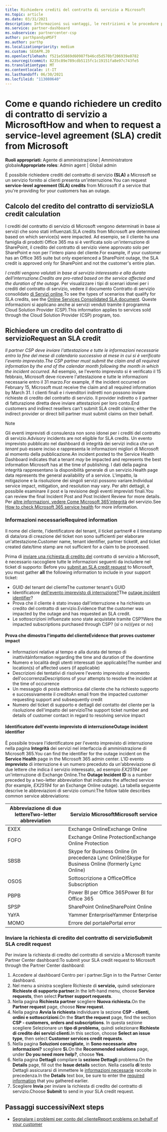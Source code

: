 ```yaml
---
title: Richiedere crediti del contratto di servizio a Microsoft
ms.topic: article
ms.date: 03/31/2021
description: Informazioni sui vantaggi, le restrizioni e le procedure per richiedere un credito del contratto di servizio a Microsoft in caso di interruzione del servizio da parte dei clienti.
ms.service: partner-dashboard
ms.subservice: partnercenter-csp
author: parthpandyaMSFT
ms.author: parthp
ms.localizationpriority: medium
ms.custom: SEOAPR.20
ms.openlocfilehash: f521e55869d60987fb46cd5d570bf206939e0782
ms.sourcegitcommit: 8235c89e789cdb5115fc1c19151fa8e97c743fe5
ms.translationtype: MT
ms.contentlocale: it-IT
ms.lasthandoff: 06/30/2021
ms.locfileid: "113080640"
---
```

# <a name="how-and-when-to-request-a-service-level-agreement-sla-credit-from-microsoft"></a><span data-ttu-id="74742-103">Come e quando richiedere un credito di contratto di servizio a Microsoft</span><span class="sxs-lookup"><span data-stu-id="74742-103">How and when to request a service-level agreement (SLA) credit from Microsoft</span></span>

<span data-ttu-id="74742-104">**Ruoli appropriati:** Agente di amministrazione | Amministratore globale</span><span class="sxs-lookup"><span data-stu-id="74742-104">**Appropriate roles**: Admin agent | Global admin</span></span>

<span data-ttu-id="74742-105">È possibile richiedere crediti del contratto di servizio **(SLA)** a Microsoft se un servizio fornito ai clienti presenta un'interruzione.</span><span class="sxs-lookup"><span data-stu-id="74742-105">You can request **service-level agreement (SLA) credits** from Microsoft if a service that you're providing for your customers has an outage.</span></span>

## <a name="sla-credit-calculation"></a><span data-ttu-id="74742-106">Calcolo del credito del contratto di servizio</span><span class="sxs-lookup"><span data-stu-id="74742-106">SLA credit calculation</span></span>

<span data-ttu-id="74742-107">I crediti del contratto di servizio di Microsoft vengono determinati in base ai servizi che sono stati influenzati.</span><span class="sxs-lookup"><span data-stu-id="74742-107">SLA credits from Microsoft are determined based on which service(s) were impacted.</span></span> <span data-ttu-id="74742-108">Ad esempio, se il cliente ha una famiglia di prodotti Office 365 ma si è verificata solo un'interruzione di SharePoint, il credito del contratto di servizio viene approvato solo per SharePoint e non per l'intero piano del cliente.</span><span class="sxs-lookup"><span data-stu-id="74742-108">For example, if your customer has an Office 365 suite but only experienced a SharePoint outage, the SLA credit is approved only for SharePoint and not the customer's entire plan.</span></span>

<span data-ttu-id="74742-109">*I crediti vengono valutati in base al servizio interessato e alla durata dell'interruzione.*</span><span class="sxs-lookup"><span data-stu-id="74742-109">*Credits are pro-rated based on the service affected and the duration of the outage.*</span></span> <span data-ttu-id="74742-110">Per visualizzare i tipi di scenari idonei per i crediti del contratto di servizio, vedere il documento Contratto di servizio consolidato [di Servizi online](http://www.microsoftvolumelicensing.com/DocumentSearch.aspx?Mode=3&DocumentTypeId=37).</span><span class="sxs-lookup"><span data-stu-id="74742-110">To see the types of scenarios that qualify for SLA credits, see the [Online Services Consolidated SLA document](http://www.microsoftvolumelicensing.com/DocumentSearch.aspx?Mode=3&DocumentTypeId=37).</span></span> <span data-ttu-id="74742-111">Queste informazioni si applicano anche ai servizi venduti tramite il programma Cloud Solution Provider (CSP).</span><span class="sxs-lookup"><span data-stu-id="74742-111">This information applies to services sold through the Cloud Solution Provider (CSP) program, too.</span></span>


## <a name="request-an-sla-credit"></a><span data-ttu-id="74742-112">Richiedere un credito del contratto di servizio</span><span class="sxs-lookup"><span data-stu-id="74742-112">Request an SLA credit</span></span>

<span data-ttu-id="74742-113">*Il partner CSP deve inviare l'attestazione e tutte le informazioni necessarie entro la fine del mese di calendario successivo al mese in cui si è verificato l'evento imprevisto.*</span><span class="sxs-lookup"><span data-stu-id="74742-113">*The CSP partner must submit the claim and all required information by the end of the calendar month following the month in which the incident occurred.*</span></span> <span data-ttu-id="74742-114">Ad esempio, se l'evento imprevisto si è verificato il 15 febbraio, Microsoft deve ricevere l'attestazione e tutte le informazioni necessarie entro il 31 marzo.</span><span class="sxs-lookup"><span data-stu-id="74742-114">For example, if the incident occurred on February 15, Microsoft must receive the claim and all required information by March 31.</span></span> <span data-ttu-id="74742-115">I clienti finali e i rivenditori indiretti non possono inviare richieste di credito del contratto di servizio. Il provider indiretto o il partner di fatturazione diretta deve inviare attestazioni per loro conto.</span><span class="sxs-lookup"><span data-stu-id="74742-115">End customers and indirect resellers can't submit SLA credit claims; either the indirect provider or direct bill partner must submit claims on their behalf.</span></span>

> [!NOTE]
> <span data-ttu-id="74742-116">Gli eventi imprevisti di consulenza non sono idonei per i crediti del contratto di servizio.</span><span class="sxs-lookup"><span data-stu-id="74742-116">Advisory incidents are not eligible for SLA credits.</span></span> <span data-ttu-id="74742-117">Un evento imprevisto pubblicato nel dashboard di integrità dei servizi indica che un *tenant* può essere inciso e rappresenta le informazioni migliori di Microsoft al momento della pubblicazione.</span><span class="sxs-lookup"><span data-stu-id="74742-117">An incident posted to the Service Health Dashboard indicates that a tenant *may* be impacted and represents the best information Microsoft has at the time of publishing.</span></span> <span data-ttu-id="74742-118">I dati della pagina integrità rappresentano la disponibilità generale di un servizio.</span><span class="sxs-lookup"><span data-stu-id="74742-118">Health page data represents the general availability of a service.</span></span> <span data-ttu-id="74742-119">L'impatto, la mitigazione e la risoluzione dei singoli servizi possono variare.</span><span class="sxs-lookup"><span data-stu-id="74742-119">Individual service impact, mitigation, and resolution may vary.</span></span> <span data-ttu-id="74742-120">Per altri dettagli, è possibile esaminare il post e la revisione degli eventi imprevisti finali.</span><span class="sxs-lookup"><span data-stu-id="74742-120">You can review the final Incident Post and Post Incident Review for more details.</span></span> <span data-ttu-id="74742-121">Per [altre informazioni, vedere Come Microsoft 365'integrità](/microsoft-365/enterprise/view-service-health#incidents-and-advisories) del servizio.</span><span class="sxs-lookup"><span data-stu-id="74742-121">See [How to check Microsoft 365 service health](/microsoft-365/enterprise/view-service-health#incidents-and-advisories) for more information.</span></span>

### <a name="required-information"></a><span data-ttu-id="74742-122">Informazioni necessarie</span><span class="sxs-lookup"><span data-stu-id="74742-122">Required information</span></span>

<span data-ttu-id="74742-123">Il nome del cliente, l'identificatore del tenant, il ticket partner# e il timestamp di data/ora di creazione del ticket non sono sufficienti per elaborare un'attestazione.</span><span class="sxs-lookup"><span data-stu-id="74742-123">Customer name, tenant identifier, partner ticket#, and ticket created date/time stamp are not sufficient for a claim to be processed.</span></span>

<span data-ttu-id="74742-124">Prima di [inviare una richiesta di credito del](#submit-sla-credit-request) contratto di servizio a Microsoft, è necessario raccogliere tutte le informazioni seguenti da includere nel ticket di supporto: </span><span class="sxs-lookup"><span data-stu-id="74742-124">Before you [submit an SLA credit request](#submit-sla-credit-request) to Microsoft, you must gather **all** the following information to include in your support ticket:</span></span>

- <span data-ttu-id="74742-125">GUID del tenant del cliente</span><span class="sxs-lookup"><span data-stu-id="74742-125">The customer tenant's GUID</span></span>
- <span data-ttu-id="74742-126">Identificatore [dell'evento imprevisto di interruzione?](#outage-incident-identifier)</span><span class="sxs-lookup"><span data-stu-id="74742-126">The [outage incident identifier](#outage-incident-identifier)?</span></span>
- <span data-ttu-id="74742-127">Prova che il cliente è stato invaso dall'interruzione e ha richiesto un credito del contratto di servizio.</span><span class="sxs-lookup"><span data-stu-id="74742-127">Evidence that the customer was impacted by the outage and has requested an SLA credit.</span></span>
- <span data-ttu-id="74742-128">Le sottoscrizioni influenzate sono state acquistate tramite CSP?</span><span class="sxs-lookup"><span data-stu-id="74742-128">Were the impacted subscriptions purchased through CSP?</span></span> <span data-ttu-id="74742-129">(*sì* o *no*)</span><span class="sxs-lookup"><span data-stu-id="74742-129">(*yes* or *no*)</span></span>

#### <a name="evidence-that-proves-customer-impact"></a><span data-ttu-id="74742-130">Prova che dimostra l'impatto del cliente</span><span class="sxs-lookup"><span data-stu-id="74742-130">Evidence that proves customer impact</span></span>

- <span data-ttu-id="74742-131">Informazioni relative al tempo e alla durata del tempo di inattività</span><span class="sxs-lookup"><span data-stu-id="74742-131">Information regarding the time and duration of the downtime</span></span>
- <span data-ttu-id="74742-132">Numero e località degli utenti interessati (se applicabile)</span><span class="sxs-lookup"><span data-stu-id="74742-132">The number and location(s) of affected users (if applicable)</span></span>
- <span data-ttu-id="74742-133">Descrizioni dei tentativi di risolvere l'evento imprevisto al momento dell'occorrenza</span><span class="sxs-lookup"><span data-stu-id="74742-133">Descriptions of your attempts to resolve the incident at the time of occurrence</span></span>
- <span data-ttu-id="74742-134">Un messaggio di posta elettronica dal cliente che ha richiesto supporto e successivamente il credito</span><span class="sxs-lookup"><span data-stu-id="74742-134">An email from the impacted customer requesting support and subsequently credit</span></span>
- <span data-ttu-id="74742-135">Numero del ticket di supporto e dettagli del contatto del cliente per la risoluzione dell'impatto del servizio</span><span class="sxs-lookup"><span data-stu-id="74742-135">The support ticket number and details of customer contact in regard to resolving service impact</span></span>


#### <a name="outage-incident-identifier"></a><span data-ttu-id="74742-136">Identificatore dell'evento imprevisto di interruzione</span><span class="sxs-lookup"><span data-stu-id="74742-136">Outage incident identifier</span></span>

<span data-ttu-id="74742-137">È possibile trovare l'identificatore per l'evento imprevisto di interruzione nella pagina **Integrità** dei servizi nel interfaccia di amministrazione di Microsoft 365.</span><span class="sxs-lookup"><span data-stu-id="74742-137">You can find the identifier for the outage incident on the **Service Health** page in the Microsoft 365 admin center.</span></span> <span data-ttu-id="74742-138">L'ID evento **imprevisto** di interruzione è un numero preceduto da un'abbreviazione di due lettere che indica il servizio interessato, ad esempio *EX25194* per un'interruzione di Exchange Online.</span><span class="sxs-lookup"><span data-stu-id="74742-138">The **Outage Incident ID** is a number preceded by a two-letter abbreviation that indicates the affected service (for example, *EX25194* for an Exchange Online outage).</span></span> <span data-ttu-id="74742-139">La tabella seguente descrive le abbreviazioni di servizio comuni:</span><span class="sxs-lookup"><span data-stu-id="74742-139">The follow table describes common service abbreviations:</span></span>

| <span data-ttu-id="74742-140">Abbreviazione di due lettere</span><span class="sxs-lookup"><span data-stu-id="74742-140">Two-letter abbreviation</span></span> | <span data-ttu-id="74742-141">Servizio Microsoft</span><span class="sxs-lookup"><span data-stu-id="74742-141">Microsoft service</span></span> |
| ----------------------- | ----------------- |
| <span data-ttu-id="74742-142">EX</span><span class="sxs-lookup"><span data-stu-id="74742-142">EX</span></span> | <span data-ttu-id="74742-143">Exchange Online</span><span class="sxs-lookup"><span data-stu-id="74742-143">Exchange Online</span></span> |
| <span data-ttu-id="74742-144">FO</span><span class="sxs-lookup"><span data-stu-id="74742-144">FO</span></span> | <span data-ttu-id="74742-145">Exchange Online Protection</span><span class="sxs-lookup"><span data-stu-id="74742-145">Exchange Online Protection</span></span> |
| <span data-ttu-id="74742-146">SB</span><span class="sxs-lookup"><span data-stu-id="74742-146">SB</span></span> | <span data-ttu-id="74742-147">Skype for Business Online (in precedenza Lync Online)</span><span class="sxs-lookup"><span data-stu-id="74742-147">Skype for Business Online (formerly Lync Online)</span></span> |
| <span data-ttu-id="74742-148">OS</span><span class="sxs-lookup"><span data-stu-id="74742-148">OS</span></span> | <span data-ttu-id="74742-149">Sottoscrizione a Office</span><span class="sxs-lookup"><span data-stu-id="74742-149">Office Subscription</span></span> |
| <span data-ttu-id="74742-150">PB</span><span class="sxs-lookup"><span data-stu-id="74742-150">PB</span></span> | <span data-ttu-id="74742-151">Power BI per Office 365</span><span class="sxs-lookup"><span data-stu-id="74742-151">Power BI for Office 365</span></span> |
| <span data-ttu-id="74742-152">SP</span><span class="sxs-lookup"><span data-stu-id="74742-152">SP</span></span> | <span data-ttu-id="74742-153">SharePoint Online</span><span class="sxs-lookup"><span data-stu-id="74742-153">SharePoint Online</span></span> |
| <span data-ttu-id="74742-154">Ya</span><span class="sxs-lookup"><span data-stu-id="74742-154">YA</span></span> | <span data-ttu-id="74742-155">Yammer Enterprise</span><span class="sxs-lookup"><span data-stu-id="74742-155">Yammer Enterprise</span></span> |
| <span data-ttu-id="74742-156">MO</span><span class="sxs-lookup"><span data-stu-id="74742-156">MO</span></span> | <span data-ttu-id="74742-157">Errore del portale</span><span class="sxs-lookup"><span data-stu-id="74742-157">Portal error</span></span> |

### <a name="submit-sla-credit-request"></a><span data-ttu-id="74742-158">Inviare la richiesta di credito del contratto di servizio</span><span class="sxs-lookup"><span data-stu-id="74742-158">Submit SLA credit request</span></span>

<span data-ttu-id="74742-159">Per inviare la richiesta di credito del contratto di servizio a Microsoft tramite Partner Center dashboard:</span><span class="sxs-lookup"><span data-stu-id="74742-159">To submit your SLA credit request to Microsoft through the Partner Center dashboard:</span></span>

1. <span data-ttu-id="74742-160">Accedere al dashboard Centro per i partner.</span><span class="sxs-lookup"><span data-stu-id="74742-160">Sign in to the Partner Center dashboard.</span></span>
2. <span data-ttu-id="74742-161">Nel menu a sinistra scegliere Richieste di **servizio,** quindi selezionare **Richieste di supporto partner.**</span><span class="sxs-lookup"><span data-stu-id="74742-161">In the left-hand menu, choose **Service requests**, then select **Partner support requests**.</span></span>
3. <span data-ttu-id="74742-162">Nella pagina **Richiesta partner** scegliere **Nuova richiesta.**</span><span class="sxs-lookup"><span data-stu-id="74742-162">On the **Partner request** page, choose **New request**.</span></span>
4. <span data-ttu-id="74742-163">Nella pagina **Avvia la richiesta** individuare la sezione **CSP - clienti, ordini e sottoscrizioni**.</span><span class="sxs-lookup"><span data-stu-id="74742-163">On the **Start the request** page, find the section **CSP - customers, orders and subscriptions**.</span></span> <span data-ttu-id="74742-164">In questa sezione scegliere Selezionare un **tipo di problema,** quindi selezionare **Richieste di credito dei servizi clienti.**</span><span class="sxs-lookup"><span data-stu-id="74742-164">In this section, choose **Select an issue type**, then select **Customer services credit requests**.</span></span>
5. <span data-ttu-id="74742-165">Nella pagina **Soluzioni consigliate,** in **Sono necessarie altre informazioni?** scegliere **Sì.**</span><span class="sxs-lookup"><span data-stu-id="74742-165">On the **Recommended solutions** page, under **Do you need more help?**, choose **Yes**.</span></span>
6. <span data-ttu-id="74742-166">Nella pagina **Dettagli** compilare la **sezione Dettagli** problema.</span><span class="sxs-lookup"><span data-stu-id="74742-166">On the **Details** page, fill out the **Issue details** section.</span></span> <span data-ttu-id="74742-167">Nella casella **di** testo Dettagli assicurarsi di immettere le [informazioni necessarie](#required-information) raccolte in precedenza.</span><span class="sxs-lookup"><span data-stu-id="74742-167">In the **Details** text box, be sure to enter the [required information](#required-information) that you gathered earlier.</span></span>
7. <span data-ttu-id="74742-168">Scegliere **Invia** per inviare la richiesta di credito del contratto di servizio.</span><span class="sxs-lookup"><span data-stu-id="74742-168">Choose **Submit** to send in your SLA credit request.</span></span>

## <a name="next-steps"></a><span data-ttu-id="74742-169">Passaggi successivi</span><span class="sxs-lookup"><span data-stu-id="74742-169">Next steps</span></span>

- [<span data-ttu-id="74742-170">Segnalare i problemi per conto del cliente</span><span class="sxs-lookup"><span data-stu-id="74742-170">Report problems on behalf of your customer</span></span>](report-problems-on-behalf-of-a-customer.md)
